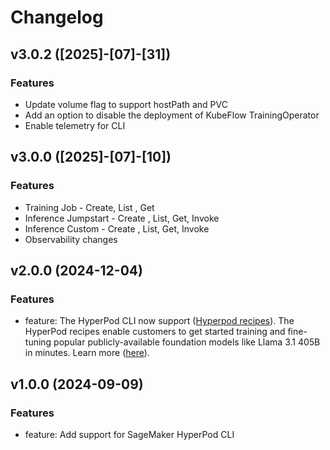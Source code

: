 # Changelog

## v3.0.2 ([2025]-[07]-[31])

### Features

 * Update volume flag to support hostPath and PVC
 * Add an option to disable the deployment of KubeFlow TrainingOperator
 * Enable telemetry for CLI

## v3.0.0 ([2025]-[07]-[10])

### Features

 * Training Job - Create, List , Get 
 * Inference Jumpstart - Create , List, Get, Invoke
 * Inference Custom - Create , List, Get, Invoke
 * Observability changes

## v2.0.0 (2024-12-04)

### Features

- feature: The HyperPod CLI now support ([Hyperpod recipes](https://github.com/aws/sagemaker-hyperpod-recipes.git)). The HyperPod recipes enable customers to get started training and fine-tuning popular publicly-available foundation models like Llama 3.1 405B in minutes. Learn more ([here](https://github.com/aws/sagemaker-hyperpod-recipes.git)).

## v1.0.0 (2024-09-09)

### Features

- feature: Add support for SageMaker HyperPod CLI
